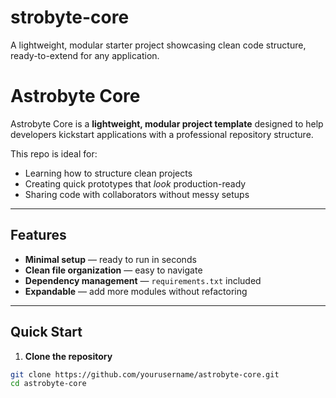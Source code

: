 # strobyte-core
A lightweight, modular starter project showcasing clean code structure, ready-to-extend for any application.
# Astrobyte Core

Astrobyte Core is a **lightweight, modular project template** designed to help developers kickstart applications with a professional repository structure.

This repo is ideal for:
- Learning how to structure clean projects
- Creating quick prototypes that *look* production-ready
- Sharing code with collaborators without messy setups

---

## Features
- **Minimal setup** — ready to run in seconds  
- **Clean file organization** — easy to navigate  
- **Dependency management** — `requirements.txt` included  
- **Expandable** — add more modules without refactoring  

---

## Quick Start

1. **Clone the repository**
```bash
git clone https://github.com/yourusername/astrobyte-core.git
cd astrobyte-core
